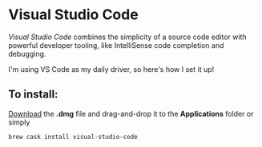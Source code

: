 # Visual Studio Code

_Visual Studio Code_ combines the simplicity of a source code editor with powerful developer tooling, like IntelliSense code completion and debugging.

I'm using VS Code as my daily driver, so here's how I set it up!

## To install:

[Download](https://code.visualstudio.com/) the **.dmg** file and drag-and-drop it to the **Applications** folder or simply

```text
brew cask install visual-studio-code
```



